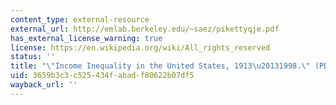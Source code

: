 ```yaml
---
content_type: external-resource
external_url: http://emlab.berkeley.edu/~saez/pikettyqje.pdf
has_external_license_warning: true
license: https://en.wikipedia.org/wiki/All_rights_reserved
status: ''
title: "\"Income Inequality in the United States, 1913\u20131998.\" (PDF)"
uid: 3659b3c3-c525-434f-abad-f80622b07df5
wayback_url: ''
---
```


